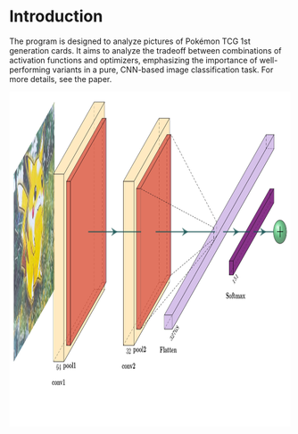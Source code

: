 # Introduction
The program is designed to analyze pictures of Pokémon TCG 1st generation cards. It aims to analyze the tradeoff between combinations of activation functions and optimizers, emphasizing the importance of well-performing variants in a pure, CNN-based image classification task. For more details, see the paper.

<img src="model.jpg" alt="Example Image" width="900" height="600">




